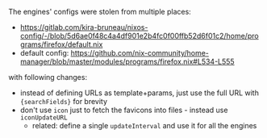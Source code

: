 The engines' configs were stolen from multiple places:
- https://gitlab.com/kira-bruneau/nixos-config/-/blob/5d6ae0f48c4a4df901e2b4fc0f00ffb52d6f01c2/home/programs/firefox/default.nix
- default config: https://github.com/nix-community/home-manager/blob/master/modules/programs/firefox.nix#L534-L555
  
with following changes:
 - instead of defining URLs as template+params, just use the full URL with `{searchFields}` for brevity
 - don't use `icon` just to fetch the favicons into files - instead use `iconUpdateURL`
   - related: define a single `updateInterval` and use it for all the engines
